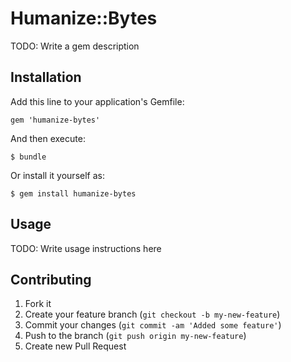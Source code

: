 # Humanize::Bytes

TODO: Write a gem description

## Installation

Add this line to your application's Gemfile:

    gem 'humanize-bytes'

And then execute:

    $ bundle

Or install it yourself as:

    $ gem install humanize-bytes

## Usage

TODO: Write usage instructions here

## Contributing

1. Fork it
2. Create your feature branch (`git checkout -b my-new-feature`)
3. Commit your changes (`git commit -am 'Added some feature'`)
4. Push to the branch (`git push origin my-new-feature`)
5. Create new Pull Request
